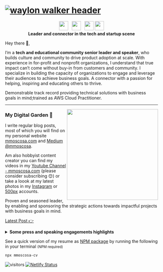# [![waylon walker header](https://user-images.githubusercontent.com/1172541/87187724-458ca080-c2b3-11ea-89a7-d94cdd862cbb.png)](https://mmoscosa.com)

<p align='center'>
<a href="https://twitter.com/mmoscosa"><img height="30" src="https://github.com/WaylonWalker/WaylonWalker/blob/master/icon/twitter.png?raw=true"></a>&nbsp;&nbsp;
<a href="https://instagram.com/mmoscosa"><img height="30" src="https://upload.wikimedia.org/wikipedia/commons/thumb/e/e7/Instagram_logo_2016.svg/768px-Instagram_logo_2016.svg.png"></a>&nbsp;&nbsp;
<a href="https://www.buymeacoffee.com/mmoscosa"><img height="30" src="https://img.buymeacoffee.com/api/?name=mmoscosa&size=300&bg-image=bmc"></a>
<a href="https://www.linkedin.com/in/mmoscosa/"><img height="30" src="https://fatimamartinez.es/wp-content/uploads/2019/02/Linkedin-logo.png"></a>
<br/>
<strong>Leader and connector in the tech and startup scene</strong>
</p>

Hey there 👋,

I’m a **tech and educational community senior leader and speaker**, who builds culture and community to drive product adoption at scale. With experience in for-profit and nonprofit organizations, I understand that true impact can’t come without buy-in from customers and community. I specialize in building the capacity of organizations to engage and leverage their audiences to achieve business goals. A connector with a passion for helping, inspiring and educating others to thrive.

Demonstrable track record providing technical solutions with business goals in mind;trained as AWS Cloud Practitioner.

---

<p>
  <a href="https://www.youtube.com/watch?v=XixvLyNjw98&feature=emb_logo"><img width="300" align='right' src="https://user-images.githubusercontent.com/1172541/87187097-3bb66d80-c2b2-11ea-8a6d-01d716d531b8.png"></a>
</p>

### My Digital Garden 🌱

I write regular blog posts, most of which you will find on my personal website [mmoscosa.com](https://mmoscosa.com) and [Medium @mmoscosa](https://medium.com/@mmoscosa).

Am also hobbyist content creator you can find my videos in my [Youtube Channel - mmoscosa.com](https://www.youtube.com/channel/UCfZfBpohRrYqLZEHymDNc8g) (please consider subscribing 😊) or take a loook at my latest photos in my [Instagram](https://www.instagram.com/mmoscosa/) or [500px](https://500px.com/mmoscosa) accounts.

Proven and seasoned leader, by enabling and sponsoring the strategic actions towards impactful projects with business goals in mind.

[Latest Post 👉](https://mmoscosa.com/#latest-posts)

<details>
 <summary><strong>Some press and speaking engagements highlights</strong></summary>
 <dl>
  <dt>Distributed work @ Bancolombia</dt>
  <dd>- <a href="https://www.canva.com/design/DAEA4VJAZPY/N9wKfw8tCMtfLtLhR66Q9w/view?utm_content=DAEA4VJAZPY&utm_campaign=designshare&utm_medium=link&utm_source=publishsharelink">Online Talk for Directives</a></dd>
  <dt>Silicon Valley mexicano, larga tradición tecnológica</dt>
  <dd>- <a href="https://www.ntrguadalajara.com/post.php?id_nota=127128">El Diario NTR</a></dd>
  <dt>Vive apasionado por las tecnologías</dt>
  <dd>- <a href="https://youtu.be/hIc_3_SV52A?t=66">Azteca Noticias</a></dd>
</dl>
 
</details>

See a quick version of my resume as [NPM package](https://www.npmjs.com/package/mmoscosa-cv) by running the following in your terminal <small>(NPM required)</small>

```bash
npx mmoscosa-cv
```

![visitors](https://visitor-badge.glitch.me/badge?page_id=mmoscosa.visitor-badge)
[![Netlify Status](https://api.netlify.com/api/v1/badges/f67e33df-0cfe-40bb-9b5d-074221926336/deploy-status)](https://app.netlify.com/sites/mmoscosa/deploys)
